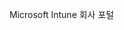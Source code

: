 <Token xmlns:xlink="http://www.w3.org/1999/xlink">Microsoft Intune 회사 포털</Token>

<!--HONumber=Mar16_HO1-->


